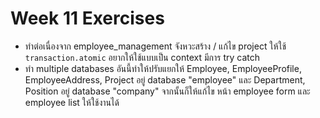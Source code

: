 # Week 11 Exercises

- ทำต่อเนื่องจาก employee_management จังหวะสร้าง / แก้ไข project ให้ใช้ `transaction.atomic` อยากให้ใช้แบบเป็น context มีการ try catch
- ทำ multiple databases อันนี้ทำให้ปรับแยกให้ Employee, EmployeeProfile, EmployeeAddress, Project อยู่ database "employee" และ Department, Position อยู่ database "company" จากนั้นก็ให้แก้ไข หน้า employee form และ employee list ให้ใช้งานได้
